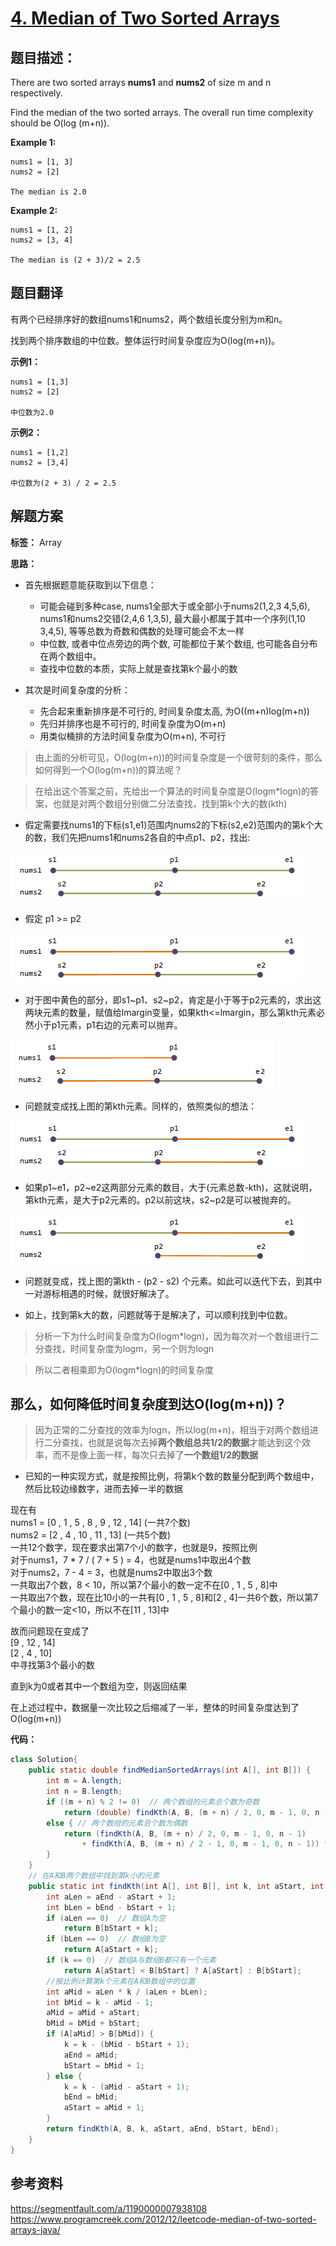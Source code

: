 # [4. Median of Two Sorted Arrays](https://leetcode.com/problems/median-of-two-sorted-arrays/description/)

## 题目描述：

There are two sorted arrays **nums1** and **nums2** of size m and n respectively.

Find the median of the two sorted arrays. The overall run time complexity should be O(log (m+n)).

**Example 1:**

```
nums1 = [1, 3]
nums2 = [2]

The median is 2.0
```

**Example 2:**

```
nums1 = [1, 2]
nums2 = [3, 4]

The median is (2 + 3)/2 = 2.5
```

## 题目翻译

有两个已经排序好的数组nums1和nums2，两个数组长度分别为m和n。

找到两个排序数组的中位数。整体运行时间复杂度应为O(log(m+n))。

**示例1：**

```
nums1 = [1,3]
nums2 = [2]

中位数为2.0
```

**示例2：**

```
nums1 = [1,2]
nums2 = [3,4]

中位数为(2 + 3) / 2 = 2.5
```

## 解题方案

**标签：** Array

**思路：**

 - 首先根据题意能获取到以下信息：
	- 可能会碰到多种case, nums1全部大于或全部小于nums2(1,2,3 4,5,6), nums1和nums2交错(2,4,6 1,3,5), 最大最小都属于其中一个序列(1,10 3,4,5), 等等总数为奇数和偶数的处理可能会不太一样
	- 中位数, 或者中位点旁边的两个数, 可能都位于某个数组, 也可能各自分布在两个数组中。
	- 查找中位数的本质，实际上就是查找第k个最小的数

 - 其次是时间复杂度的分析：
	- 先合起来重新排序是不可行的, 时间复杂度太高, 为O((m+n)log(m+n))
	- 先归并排序也是不可行的, 时间复杂度为O(m+n)
	- 用类似桶排的方法时间复杂度为O(m+n), 不可行

> 由上面的分析可见，O(log(m+n))的时间复杂度是一个很苛刻的条件，那么如何得到一个O(log(m+n))的算法呢？

> 在给出这个答案之前，先给出一个算法的时间复杂度是O(logm*logn)的答案，也就是对两个数组分别做二分法查找，找到第k个大的数(kth)

 - 假定需要找nums1的下标(s1,e1)范围内nums2的下标(s2,e2)范围内的第k个大的数，我们先把nums1和nums2各自的中点p1、p2，找出:

![](../images/4-1.png)

 - 假定 p1 >= p2

![](../images/4-2.png)

 - 对于图中黄色的部分，即s1~p1、s2~p2，肯定是小于等于p2元素的，求出这两块元素的数量，赋值给lmargin变量，如果kth<=lmargin，那么第kth元素必然小于p1元素，p1右边的元素可以抛弃。

![](../images/4-3.png)

 - 问题就变成找上图的第kth元素。同样的，依照类似的想法：

![](../images/4-4.png)

 - 如果p1~e1，p2~e2这两部分元素的数目，大于(元素总数-kth)，这就说明，第kth元素，是大于p2元素的。p2以前这块，s2~p2是可以被抛弃的。 

![](../images/4-5.png)

 - 问题就变成，找上图的第kth - (p2 - s2) 个元素。如此可以迭代下去，到其中一对游标相遇的时候，就很好解决了。

 - 如上，找到第k大的数，问题就等于是解决了，可以顺利找到中位数。

> 分析一下为什么时间复杂度为O(logm*logn)，因为每次对一个数组进行二分查找，时间复杂度为logm，另一个则为logn

> 所以二者相乘即为O(logm*logn)的时间复杂度

## 那么，如何降低时间复杂度到达O(log(m+n))？

> 因为正常的二分查找的效率为logn，所以log(m+n)，相当于对两个数组进行二分查找，也就是说每次去掉**两个数组总共1/2的数据**才能达到这个效率，而不是像上面一样，每次只去掉了**一个数组1/2的数据**

 - 已知的一种实现方式，就是按照比例，将第k个数的数量分配到两个数组中，然后比较边缘数字，进而去掉一半的数据

现在有<br/>
nums1 = [0 , 1 , 5 , 8 , 9 , 12 , 14] (一共7个数)<br/>
nums2 = [2 , 4 , 10 , 11 , 13] (一共5个数)<br/>
一共12个数字，现在要求出第7个小的数字，也就是9，按照比例<br/>
对于nums1，7 * 7 / ( 7 + 5 ) = 4，也就是nums1中取出4个数<br/>
对于nums2，7 - 4 = 3，也就是nums2中取出3个数<br/>
一共取出7个数，8 < 10，所以第7个最小的数一定不在[0 , 1 , 5 , 8]中<br/>
一共取出7个数，现在比10小的一共有[0 , 1 , 5 , 8]和[2 , 4]一共6个数，所以第7个最小的数一定<10，所以不在[11 , 13]中<br/>

故而问题现在变成了<br/>
[9 , 12 , 14]<br/>
[2 , 4 , 10] <br/>
中寻找第3个最小的数<br/>

直到k为0或者其中一个数组为空，则返回结果<br/>

在上述过程中，数据量一次比较之后缩减了一半，整体的时间复杂度达到了O(log(m+n))

**代码：**

```java
class Solution{
	public static double findMedianSortedArrays(int A[], int B[]) {
		int m = A.length;
		int n = B.length;
		if ((m + n) % 2 != 0)  // 两个数组的元素总个数为奇数
			return (double) findKth(A, B, (m + n) / 2, 0, m - 1, 0, n - 1);
		else { // 两个数组的元素总个数为偶数
			return (findKth(A, B, (m + n) / 2, 0, m - 1, 0, n - 1) 
				+ findKth(A, B, (m + n) / 2 - 1, 0, m - 1, 0, n - 1)) * 0.5;
		}
	}
	// 在A和B两个数组中找到第k小的元素
	public static int findKth(int A[], int B[], int k, int aStart, int aEnd, int bStart, int bEnd) {
		int aLen = aEnd - aStart + 1;
		int bLen = bEnd - bStart + 1;
		if (aLen == 0)  // 数组A为空
			return B[bStart + k];
		if (bLen == 0)  // 数组B为空
			return A[aStart + k];
		if (k == 0)  // 数组A与数组B都只有一个元素
			return A[aStart] < B[bStart] ? A[aStart] : B[bStart];
		//按比例计算第k个元素在A和B数组中的位置
		int aMid = aLen * k / (aLen + bLen); 
		int bMid = k - aMid - 1;
		aMid = aMid + aStart;
		bMid = bMid + bStart;
		if (A[aMid] > B[bMid]) { 
			k = k - (bMid - bStart + 1);
			aEnd = aMid;
			bStart = bMid + 1;
		} else {
			k = k - (aMid - aStart + 1);
			bEnd = bMid;
			aStart = aMid + 1;
		}
		return findKth(A, B, k, aStart, aEnd, bStart, bEnd);
	}
}
```
 
## 参考资料

https://segmentfault.com/a/1190000007938108
https://www.programcreek.com/2012/12/leetcode-median-of-two-sorted-arrays-java/